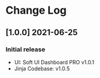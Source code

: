 # Change Log

## [1.0.0] 2021-06-25
### Initial release

- UI: Soft UI Dashboard PRO v1.0.1
- Jinja Codebase: v1.0.5
